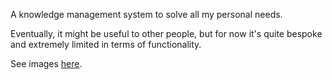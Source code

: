 A knowledge management system to solve all my personal needs.

Eventually, it might be useful to other people, but for now it's quite bespoke and extremely limited in terms of functionality.

See images [here](https://github.com/quasipanacea/docs/blob/main/about/status.md).
